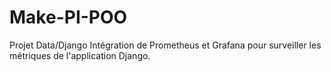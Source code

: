 # Make-PI-POO
Projet Data/Django
Intégration de Prometheus et Grafana pour surveiller les métriques de l'application Django.
